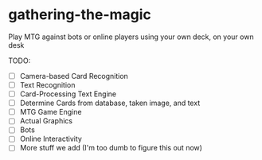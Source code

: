 # gathering-the-magic

Play MTG against bots or online players using your own deck, on your own desk

TODO: 
 - [ ] Camera-based Card Recognition
 - [ ] Text Recognition
 - [ ] Card-Processing Text Engine
 - [ ] Determine Cards from database, taken image, and text
 - [ ] MTG Game Engine
 - [ ] Actual Graphics
 - [ ] Bots
 - [ ] Online Interactivity
 - [ ] More stuff we add (I'm too dumb to figure this out now)
